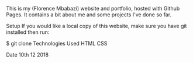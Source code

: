 This is my (Florence Mbabazi) website and portfolio, hosted with Github Pages. It contains a bit about me and some projects I've done so far.

Setup
If you would like a local copy of this website, make sure you have git installed then run:

$ git clone 
Technologies Used
HTML
CSS

Date 10th 12 2018